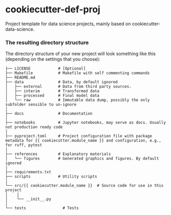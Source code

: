 # cookiecutter-def-proj

Project template for data science projects, mainly based on cookiecutter-data-science.

### The resulting directory structure

The directory structure of your new project will look something like this (depending on the settings that you choose):

```
├── LICENSE            # [Optional]
├── Makefile           # Makefile with self commenting commands
├── README.md
├── data               # Data, by default ignored
│   ├── external       # Data from third party sources.
│   ├── interim        # Transformed data
│   ├── processed      # Final model data
│   └── raw            # Immutable data dump, possibly the only subfolder sensible to un-ignore
│
├── docs               # Documentation
│
├── notebooks          # Jupyter notebooks, may serve as docs. Usually not production ready code
│
├── pyproject.toml     # Project configuration file with package metadata for {{ cookiecutter.module_name }} and configuration, e.g., for ruff, pytest
│
├── references         # Explanatory materials
│   └── figures        # Generated graphics and figures. By default ignored
│
├── requirements.txt
├── scripts            # Utility scripts
│
└── src/{{ cookiecutter.module_name }}  # Source code for use in this project
│    │
│    └── __init__.py
│
└── tests                # Tests
```
